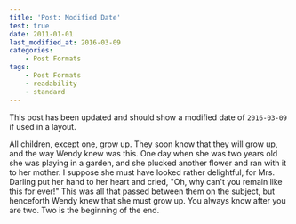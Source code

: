 ```yaml
---
title: 'Post: Modified Date'
test: true
date: 2011-01-01
last_modified_at: 2016-03-09
categories:
    - Post Formats
tags:
    - Post Formats
    - readability
    - standard
---
```


This post has been updated and should show a modified date of `2016-03-09` if
used in a layout.

All children, except one, grow up. They soon know that they will grow up, and
the way Wendy knew was this. One day when she was two years old she was
playing in a garden, and she plucked another flower and ran with it to her
mother. I suppose she must have looked rather delightful, for Mrs. Darling put
her hand to her heart and cried, "Oh, why can't you remain like this for
ever!" This was all that passed between them on the subject, but henceforth
Wendy knew that she must grow up. You always know after you are two. Two is
the beginning of the end.
